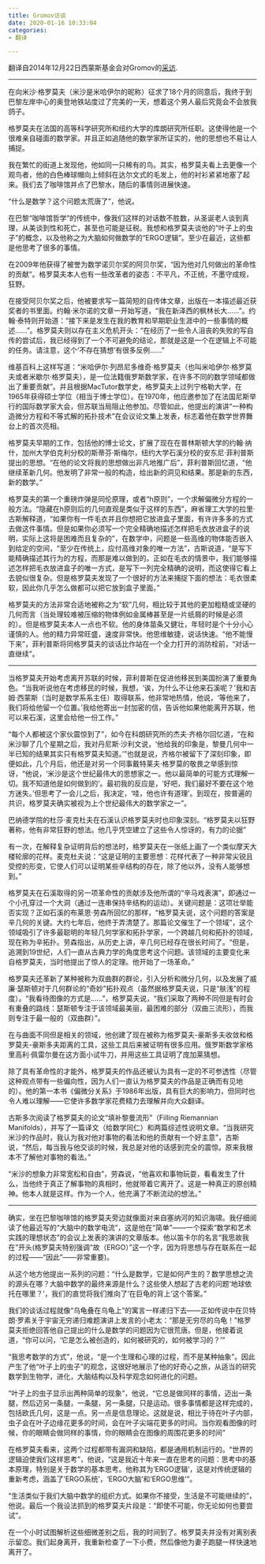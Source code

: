 ```yaml
---
title: Gromov访谈
date: 2020-01-16 10:33:04
categories:
- 翻译

---
```


翻译自2014年12月22日西蒙斯基金会对Gromov的[采访](https://www.simonsfoundation.org/2014/12/22/mikhail-gromov/).

---

在向米沙·格罗莫夫（米沙是米哈伊尔的昵称）征求了18个月的同意后，我终于到巴黎左岸中心的奥登地铁站度过了完美的一天，想着这个男人最后究竟会不会放我鸽子。

格罗莫夫在法国的高等科学研究所和纽约大学的库朗研究所任职。这使得他是一个很难亲自碰面的数学家。并且正如追随他的数学家所证实的，他的思想也不易让人捕捉。

我在繁忙的街道上发现他，他如同一只稀有的鸟。其实，格罗莫夫看上去更像一个观鸟者，他的白色棒球帽向上倾斜在达尔文式的毛发上，他的衬衫紧紧地塞了起来。我们去了咖啡馆并点了巴黎水，随后的事情则进展快速。

“什么是数学？这个问题太荒唐了”，他说。

在巴黎“咖啡馆哲学”的传统中，像我们这样的对话数不胜数，从圣诞老人谈到真理，从美谈到性和死亡，甚至也可能是征税。我想和格罗莫夫谈他的“叶子上的虫子”的概念，以及他称之为大脑如何做数学的“ERGO逻辑”。至少在最近，这些都是他思考了很多的事情。

在2009年他获得了被誉为数学诺贝尔奖的阿贝尔奖，“因为他对几何做出的革命性的贡献”。格罗莫夫本人也有一些改革者的姿态：不平凡，不正统，不墨守成规，狂野。

在接受阿贝尔奖之后，他被要求写一篇简短的自传体文章，出版在一本描述最近获奖者的书里面。约翰·米尔诺的文章一开始写道，“我在新泽西的枫林长大……”。约翰·泰特则开始道：“接下来是发生在我的教育和早期职业生涯中的一些事情的概述……”。格罗莫夫则以存在主义危机开头：“在经历了一些令人沮丧的失败的写自传的尝试后，我已经得到了一个不可避免的结论，那就是这是一个在逻辑上不可能的任务。请注意，这个‘不存在猜想’有很多反例……”

维基百科上这样写道：“米哈伊尔·列昂尼多维奇·格罗莫夫（也叫米哈伊尔·格罗莫夫或者米歇尔·格罗莫夫），是一位法籍俄罗斯数学家，在许多不同的数学领域都做出了重要贡献”。并且根据MacTutor数学史，格罗莫夫上过列宁格勒大学，在1965年获得硕士学位（相当于博士学位）。在1970年，他应邀参加了在法国尼斯举行的国际数学家大会，但苏联当局阻止他参加。尽管如此，他提出的演讲“一种构造微分方程和不等式解的拓扑技术”在会议论文集上发表，标志着他在数学世界舞台上的首次亮相。

格罗莫夫早期的工作，包括他的博士论文，扩展了现在在普林斯顿大学的约翰·纳什，加州大学伯克利分校的斯蒂芬·斯梅尔，纽约大学石溪分校的安东尼·菲利普斯提出的思想。“在他的论文将我的思想做出非凡地推广后”，菲利普斯回忆道，“他继续革新几何。他发明了非常一般的构造，给出新的洞见和结果。那是新的东西，新的数学。”

格罗莫夫的第一个重磅炸弹是同伦原理，或者“h原则”，一个求解偏微分方程的一般方法。“隐藏在h原则后的几何直观是类似于这样的东西”，麻省理工大学的拉里·古斯解释道，“如果你有一件毛衣并且你想把它放进盒子里面，有许许多多的方式去做这件事情。但是如果你必须写一个完全精确地描述怎样把毛衣放进盒子的说明，实际上这将是困难而且复杂的”，在数学中，问题是一些高维的物体能否嵌入到给定的空间，“至少在传统上，应付高维对象的唯一方法”，古斯说道，“是写下能精确描述其行为的方程，而那是难以做到的。正如在毛衣的情景中，我们能够描述怎样把毛衣放进盒子的唯一方式，是写下一列完全精确的说明，而这使得它看上去貌似很复杂。但是格罗莫夫发现了一个很好的方法来捕捉下面的想法：毛衣很柔软，因此你几乎怎么做都可以把它放到盒子里面。”

格罗莫夫的方法非常合适地被称之为“软”几何，相比较于其他的更加粗糙或坚硬的几何而言（当处理较难被压缩的物体例如金属棒甚至是一片纸屑的时候是必须的）。但是格罗莫夫本人一点也不软。他的身体苗条又健壮，年轻时是个十分小心谨慎的人。他的精力异常旺盛，速度非常快。他思维敏捷，说话快速。“他不能慢下来”，菲利普斯将同格罗莫夫的谈话比作站在一个全力打开的消防栓前，“对话一直继续”。

------

当格罗莫夫开始考虑离开苏联的时候，菲利普斯在促进他移民到美国扮演了重要角色。“当我听说他在考虑移民的时候，我想，‘诶，为什么不让他来石溪呢？’我和吉姆·西蒙斯（当时是数学系系主任）取得联系，他非常地热情，他说，‘等他来了，我们将给他留一个位置。’我给他寄出一封加密的信，告诉他如果他能离开苏联，他可以来石溪，这里会给他一份工作。”

“每个人都被这个家伙震惊到了”，如今在科朗研究所的杰夫·齐格尔回忆道，“在和米沙聊了几个星期之后，我对丹尼斯·沙利文说，‘他给我的印象是，黎曼几何中一半已知的结果其实只有格罗莫夫知道。’”也就是说，齐格尔被留下了深刻印象，即便如此，几个月后，他还是对另一个同事戴特莱夫·格罗莫的敬畏之举感到惊讶，“他说，‘米沙是这个世纪最伟大的思想家之一。他以最简单的可能方式理解一切。我不知道他是如何做到的’。最初我的反应是，‘好吧，我们最好不要在这个地方迷失。’但思考了一会儿之后，我决定，‘哇，他也许有道理’。到现在，按普遍的共识，格罗莫夫确实被视为上个世纪最伟大的数学家之一”。

巴纳德学院的杜莎·麦克杜夫在石溪认识格罗莫夫时也印象深刻。“格罗莫夫以狂野著称，他有非常狂野的想法。他几乎凭空建立了这些令人惊讶的，有力的论据”

有一次，在解释复杂证明背后的想法时，格罗莫夫在一张纸上画了一个类似摩天大楼轮廓的花样。麦克杜夫说：“这是证明的主要思想：花样代表了一种非常尖锐且受控的形变，它使人们可以证明某些辛结构的存在，除了他以外，没有人能够想到。”

格罗莫夫在石溪取得的另一项革命性的贡献涉及他所谓的“辛马戏表演”，即通过一个小孔穿过一个大洞（通过一连串保持辛结构的运动）。关键问题是：这项壮举能否实现？正如石溪的布莱恩·劳森所回忆的那样，“格罗莫夫说，这个问题的答案是辛几何的关键。大约七年后，他终于弄清楚了。那篇论文催生了一个领域”，这个领域吸引了许多最聪明的年轻几何学家和拓扑学家，一个跨越几何和拓扑的领域，现在称为辛拓扑。劳森指出，从历史上讲，辛几何已经存在很长时间了。“但是，追溯到19世纪，人们一直从古典力学的角度思考这个问题。该领域的主要变化来自格罗莫夫，当时他提出了惊人的定理。他开始了一场革命。”

格罗莫夫还革新了某种被称为双曲群的群论，引入分析和微分几何，以及发展了威廉·瑟斯顿对于几何群论的“奇妙”拓扑观点（虽然据格罗莫夫说，只是“肤浅”的程度）。“我看待图像的方式是……”，格罗莫夫说，“我们采取了两种不同但是有时会有重叠的路线：瑟斯顿专注于该领域最美丽，最困难的部分（双曲三流形），而我则专注于最一般的（双曲群）”。

在与曲面不同但是相关的领域，他创建了现在被称为格罗莫夫-豪斯多夫收敛和格罗莫夫-豪斯多夫距离的工具，这些工具后来被证明有很多应用。俄罗斯数学家格里高利·佩雷尔曼在这方面小试牛刀，并用这些工具证明了庞加莱猜想。

除了具有革命性的才能外，格罗莫夫的作品还被认为具有一定的不可参透性（尽管这种观点带有一些偏向性，因为人们一直认为格罗莫夫的作品是正确而有见地的）。他的第一本书《偏微分关系》于1986年出版，具有巨大的影响力，但同时也令人难以理解——它使许多数学家花费精力去理解并向大众翻译。

古斯多次阅读了格罗莫夫的论文“填补黎曼流形”（Filling Riemannian Manifolds），并写了一篇译文（给数学同仁）和两篇综述性说明文章。“当我研究米沙的作品时，我认为我对他对事物的看法和他的贡献有一个好主意”，古斯说，“然后，每当我与他交谈的时候，我总是对他的话感到完全的震惊。原来我根本不了解他对事物的看法。”

“米沙的想象力非常宽松和自由”，劳森说，“他喜欢和事物玩耍，看看发生了什么，当他终于真正了解事物的真相时，他就带着它离开了。这是一种真正的原创精神。他本人就是这样。作为一个人，他充满了不断流动的想法。”

------

确实，坐在巴黎咖啡馆的格罗莫夫旁边就像面对来自塞纳河的知识海啸。我仔细阅读了他最近写的“大脑中的数学电流”，这是他在“简单”——一个探索“数学和艺术实践的理想状态”的会议上发表的演讲的文章版本。他以笛卡尔的名言“我思故我在”开头(格罗莫夫特别强调“故（ERGO）”这一个字，因为将思想与存在联系在一起的过程——“因此”——非常重要)。

从这个地方他提出一系列的问题：“什么是数学，它是如何产生的？数学思想之流的源头在哪？大脑中数学的最终来源是什么？这些使人想起了古老的问题‘地球依托在哪里？’，我们的直觉将我们推向了‘在巨龟的背上’这个答案。”

我们的谈话过程就像“乌龟叠在乌龟上”的寓言一样递归下去——正如传说中在贝特朗·罗素关于宇宙无穷递归难题演讲上发言的小老太：“那是无穷尽的乌龟！”格罗莫夫拒绝回答他自己提出的什么是数学的问题因为它很荒唐。但是，他接着说道，“你可以问，‘它是怎么被创造的，如何被研究的，如何被学习的？’”

“我思考数学的方式”，他说，“是一个生理和心理的过程，而不是某种抽象”。因此产生了他“叶子上的虫子”的观念，这很好地展示了他的好奇心之旅，从适当的研究数学到生物学，进化，大脑结构以及科学观念如何进化的问题。

“叶子上的虫子显示出两种简单的现象”，他说，“它总是做同样的事情，迈出一条腿，然后迈另一条腿，一条腿，另一条腿，只是运动。很多事情都是这样完成的，包括欧氏几何，这是一点。另一点是信息理论。这就是说，相比于待在叶子内部，虫子会在叶子边缘花更多的时间，会在叶子尖端花更多的时间。当你观看图像的时候，你的眼睛会做同样的事情，你的眼睛会在图像的周围花更多的时间”

在格罗莫夫看来，这两个过程都带有漏洞和缺陷，都是通用机制运行的。“世界的逻辑迫使我们这样思考”，他说，“这是我近十年来一直在思考的问题：思考中的基本原理，特别是关于数学的基本思考。他称其为‘ERGO逻辑’，这是对传统逻辑的重新考虑，涵盖了‘ERGO系统’，‘ERGO大脑’和‘ERGO思维’”。

“生活类似于我们大脑中数学的组织方式。如果你不接受，生活是不可能继续的”，他说。最后一个我设法抓到的格罗莫夫片段是：“即使不可能，你无论如何也要尝试”。

在一个小时试图解析这些细微差别之后，我的时间到了。格罗莫夫并没有对离别表示留恋。我们起身离开，我重新检查了一下小费，然后像他为妻子跑腿一样快速地离开了。

